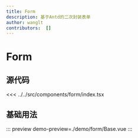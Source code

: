 ```yaml
---
title: Form
description: 基于Antd的二次封装表单
author: wanglt
contributors:  []
---
```


# Form

## 源代码
<<< ../../src/components/form/index.tsx

## 基础用法
::: preview
demo-preview=./demo/form/Base.vue
:::
